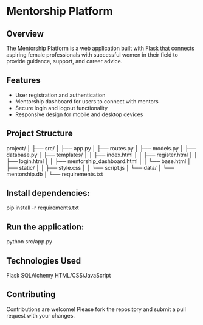 # Mentorship Platform

## Overview
The Mentorship Platform is a web application built with Flask that connects aspiring female professionals with successful women in their field to provide guidance, support, and career advice.

## Features
- User registration and authentication
- Mentorship dashboard for users to connect with mentors
- Secure login and logout functionality
- Responsive design for mobile and desktop devices

## Project Structure
project/
│
├── src/
│   ├── app.py
│   ├── routes.py
│   ├── models.py
│   ├── database.py
│   ├── templates/
│   │   ├── index.html
│   │   ├── register.html
│   │   ├── login.html
│   │   ├── mentorship_dashboard.html
│   │   └── base.html
│   ├── static/
│   │   ├── style.css
│   │   └── script.js
│   └── data/
│       └── mentorship.db
│
└── requirements.txt
## Install dependencies:
pip install -r requirements.txt

## Run the application:
python src/app.py

## Technologies Used

Flask
SQLAlchemy
HTML/CSS/JavaScript

## Contributing

Contributions are welcome! Please fork the repository and submit a pull request with your changes.
